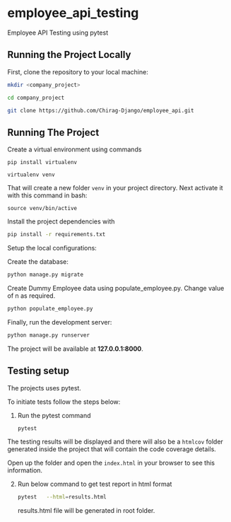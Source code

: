# employee_api_testing
Employee API Testing using pytest

## Running the Project Locally

First, clone the repository to your local machine:

```bash
mkdir <company_project>

cd company_project

git clone https://github.com/Chirag-Django/employee_api.git
```

## Running The Project

Create a virtual environment using commands

```
pip install virtualenv
```

```
virtualenv venv
```

That will create a new folder `venv` in your project directory. Next activate it with this command in bash:

```
source venv/bin/active
```

Install the project dependencies with

```bash
pip install -r requirements.txt
```

Setup the local configurations:


Create the database:

```bash
python manage.py migrate
```
Create Dummy Employee data using populate_employee.py. Change value of n as required.

```bash
python populate_employee.py
```

Finally, run the development server:

```bash
python manage.py runserver
```

The project will be available at **127.0.0.1:8000**.

## Testing setup

The projects uses pytest.

To initiate tests follow the steps below:

1.  Run the pytest command

    ```bash
    pytest
    ```

The testing results will be displayed and there will also be a `htmlcov` folder generated inside the project that will contain the code coverage details.

Open up the folder and open the `index.html` in your browser to see this information.

2.  Run below command to get test report in html format

    ```bash
    pytest   --html=results.html  
    ```
    results.html file will be generated in root folder.
    
    
